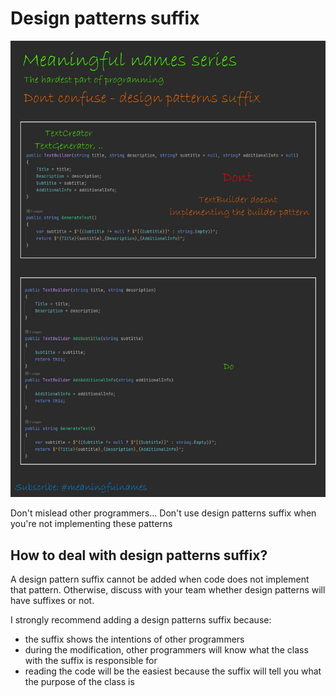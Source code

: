 # Design patterns suffix
![Design pattern suffix](https://github.com/DzidekDotNet/MeaningfulNames/blob/main/DesignPatternsSuffix/DesignPatternsSuffix.jpg?raw=true)

Don't mislead other programmers... Don't use design patterns suffix when you're not implementing these patterns

## How to deal with design patterns suffix?
A design pattern suffix cannot be added when code does not implement that pattern. Otherwise, discuss with your team whether design patterns will have suffixes or not.

I strongly recommend adding a design patterns suffix because:
- the suffix shows the intentions of other programmers
- during the modification, other programmers will know what the class with the suffix is responsible for
- reading the code will be the easiest because the suffix will tell you what the purpose of the class is
